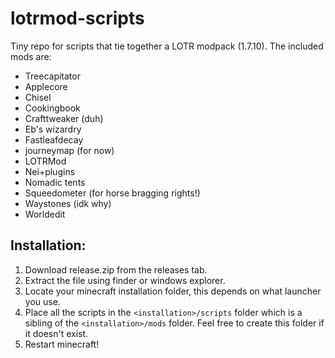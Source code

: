 # lotrmod-scripts

Tiny repo for scripts that tie together a LOTR modpack (1.7.10). The included mods are:

- Treecapitator
- Applecore
- Chisel
- Cookingbook
- Crafttweaker (duh)
- Eb's wizardry
- Fastleafdecay
- journeymap (for now)
- LOTRMod
- Nei+plugins
- Nomadic tents
- Squeedometer (for horse bragging rights!)
- Waystones (idk why)
- Worldedit

## Installation:

1. Download release.zip from the releases tab.
2. Extract the file using finder or windows explorer.
3. Locate your minecraft installation folder, this depends on what launcher you use.
4. Place all the scripts in the `<installation>/scripts` folder which is a sibling of the `<installation>/mods` folder. Feel free to create this folder if it doesn't exist.
5. Restart minecraft!
